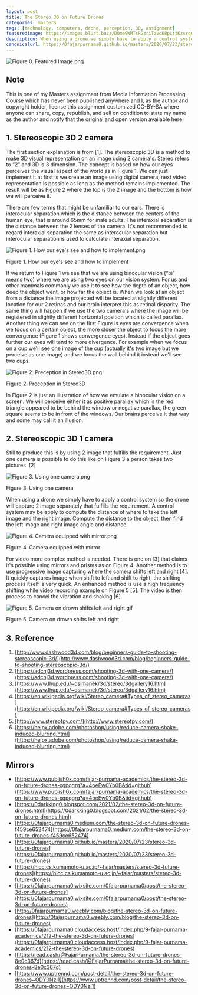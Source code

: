 ```yaml
---
layout: post
title: The Stereo 3D on Future Drones
categories: masters
tags: [technology, computers, drone, perception, 3D, assignment]
featuredimage: https://images.blurt.buzz/DQme9WMTsRGzriTzVdK8pLttKzsrq6bLNDLqVyGkJ4GJV4p/Figure%200.%20Featured%20Image.png
description: When using a drone we simply have to apply a control system so the drone will capture 2 image separately that fulfills the 3D requirements.
canonicalurl: https://0fajarpurnama0.github.io/masters/2020/07/23/stereo-3d-future-drones
---
```

![Figure 0. Featured Image.png](https://images.blurt.buzz/DQme9WMTsRGzriTzVdK8pLttKzsrq6bLNDLqVyGkJ4GJV4p/Figure%200.%20Featured%20Image.png)

## Note

This is one of my Masters assignment from Media Information Processing Course which has never been published anywhere and I, as the author and copyright holder, license this assignment customized CC-BY-SA where anyone can share, copy, republish, and sell on condition to state my name as the author and notify that the original and open version available here.

## 1\. Stereoscopic 3D 2 camera

The first section explanation is from [1]. The stereoscopic 3D is a method to make 3D visual representation on an image using 2 camera's. Stereo refers to “2” and 3D is 3 dimension. The concept is based on how our eyes perceives the visual aspect of the world as in Figure 1\. We can just implement it at first is we create an image using digital camera, next video representation is possible as long as the method remains implemented. The result will be as Figure 2 where the top is the 2 image and the bottom is how we will perceive it.

There are few terms that might be unfamiliar to our ears. There is interocular separation which is the distance between the centers of the human eye, that is around 65mm for male adults. The interaxial separation is the distance between the 2 lenses of the camera. It's not recommended to regard interaxial separation the same as interocular separation but interocular separation is used to calculate interaxial separation.

![Figure 1. How our eye's see and how to implement.png](https://images.blurt.buzz/DQmXhkofV6HtoVAR1d682qhxZgiwrKfXCMaBfgxgo7L9HT9/Figure%201.%20How%20our%20eye's%20see%20and%20how%20to%20implement.png)

Figure 1\. How our eye's see and how to implement



If we return to Figure 1 we see that we are using binocular vision (“bi” means two) where we are using two eyes on our vision system. For us and other mammals commonly we use it to see how the depth of an object, how deep the object went, or how far the object is. When we look at an object from a distance the image projected will be located at slightly different location for our 2 retinas and our brain interpret this as retinal disparity. The same thing will happen if we use the two camera's where the image will be registered in slightly different horizontal position which is called parallax. Another thing we can see on the first Figure is eyes are convergence when we focus on a certain object, the more closer the object to focus the more convergence (Figure 1 shows convergence eyes). Instead if the object goes further our eyes will tend to more divergence. For example when we focus on a cup we'll see one image of the cup (actually it's two image but we perceive as one image) and we focus the wall behind it instead we'll see two cups.

![Figure 2. Preception in Stereo3D.png](https://images.blurt.buzz/DQmfFNNXXisU6je987Ggqrm6q9Tux4ziex5b81F3UxPcqqh/Figure%202.%20Preception%20in%20Stereo3D.png)

Figure 2\. Preception in Stereo3D



In Figure 2 is just an illustration of how we emulate a binocular vision on a screen. We will perceive either it as positive parallax which is the red triangle appeared to be behind the window or negative parallax, the green square seems to be in front of the windows. Our brains perceive it that way and some may call it an illusion.

## 2\. Stereoscopic 3D 1 camera

Still to produce this is by using 2 image that fulfills the requirement. Just one camera is possible to do this like on Figure 3 a person takes two pictures. [2]

![Figure 3. Using one camera.png](https://images.blurt.buzz/DQmNeQwwpahmyfWRGfmvSrerT25EMjVoD2bGJPZMsfXccQw/Figure%203.%20Using%20one%20camera.png)

Figure 3\. Using one camera



When using a drone we simply have to apply a control system so the drone will capture 2 image separately that fulfills the requirement. A control system may be apply to compute the distance of where to take the left image and the right image. Compute the distance to the object, then find the left image and right image angle and distance.

![Figure 4. Camera equipped with mirror.png](https://images.blurt.buzz/DQmYWwFovUHF6xcr6pza6TESp8Uu24PFvwHtit78SMtahnT/Figure%204.%20Camera%20equipped%20with%20mirror.png)

Figure 4\. Camera equipped with mirror



For video more complex method is needed. There is one on [3] that claims it's possible using mirrors and prisms as on Figure 4\. Another method is to use progressive image capturing where the camera shifts left and right [4]. It quickly captures image when shift to left and shift to right, the shifting process itself is very quick. An enhanced method is use a high frequency shifting while video recording example on Figure 5 [5]. The video is then process to cancel the vibration and shaking [6].

![Figure 5. Camera on drown shifts left and right.gif](https://images.blurt.buzz/DQmXA3bHdkX1HjznBaEPNWVWY17iNujDKiUFAnUFzGo3GX1/Figure%205.%20Camera%20on%20drown%20shifts%20left%20and%20right.gif)

Figure 5\. Camera on drown shifts left and right



## 3\. Reference

1.  [http://www.dashwood3d.com/blog/beginners-guide-to-shooting-stereoscopic-3d/](http://www.dashwood3d.com/blog/beginners-guide-to-shooting-stereoscopic-3d/)
2.  [https://adcnj3d.wordpress.com/shooting-3d-with-one-camera/](https://adcnj3d.wordpress.com/shooting-3d-with-one-camera/)
3.  [https://www.lhup.edu/~dsimanek/3d/stereo/3dgallery16.htm](https://www.lhup.edu/~dsimanek/3d/stereo/3dgallery16.htm)
4.  [https://en.wikipedia.org/wiki/Stereo_camera#Types_of_stereo_cameras](https://en.wikipedia.org/wiki/Stereo_camera#Types_of_stereo_cameras)
5.  [http://www.stereofpv.com/](http://www.stereofpv.com/)
6.  [https://helpx.adobe.com/photoshop/using/reduce-camera-shake-induced-blurring.html](https://helpx.adobe.com/photoshop/using/reduce-camera-shake-induced-blurring.html)

## Mirrors

*   [https://www.publish0x.com/fajar-purnama-academics/the-stereo-3d-on-future-drones-xgpqqrg?a=4oeEw0Yb0B&tid=github](https://www.publish0x.com/fajar-purnama-academics/the-stereo-3d-on-future-drones-xgpqqrg?a=4oeEw0Yb0B&tid=github)
*   [https://0darkking0.blogspot.com/2021/02/the-stereo-3d-on-future-drones.html](https://0darkking0.blogspot.com/2021/02/the-stereo-3d-on-future-drones.html)
*   [https://0fajarpurnama0.medium.com/the-stereo-3d-on-future-drones-f459ce652474](https://0fajarpurnama0.medium.com/the-stereo-3d-on-future-drones-f459ce652474)
*   [https://0fajarpurnama0.github.io/masters/2020/07/23/stereo-3d-future-drones](https://0fajarpurnama0.github.io/masters/2020/07/23/stereo-3d-future-drones)
*   [https://hicc.cs.kumamoto-u.ac.jp/~fajar/masters/stereo-3d-future-drones](https://hicc.cs.kumamoto-u.ac.jp/~fajar/masters/stereo-3d-future-drones)
*   [https://0fajarpurnama0.wixsite.com/0fajarpurnama0/post/the-stereo-3d-on-future-drones](https://0fajarpurnama0.wixsite.com/0fajarpurnama0/post/the-stereo-3d-on-future-drones)
*   [http://0fajarpurnama0.weebly.com/blog/the-stereo-3d-on-future-drones](http://0fajarpurnama0.weebly.com/blog/the-stereo-3d-on-future-drones)
*   [https://0fajarpurnama0.cloudaccess.host/index.php/9-fajar-purnama-academics/212-the-stereo-3d-on-future-drones](https://0fajarpurnama0.cloudaccess.host/index.php/9-fajar-purnama-academics/212-the-stereo-3d-on-future-drones)
*   [https://read.cash/@FajarPurnama/the-stereo-3d-on-future-drones-8e0c367d](https://read.cash/@FajarPurnama/the-stereo-3d-on-future-drones-8e0c367d)
*   [https://www.uptrennd.com/post-detail/the-stereo-3d-on-future-drones~ODY0NzI1](https://www.uptrennd.com/post-detail/the-stereo-3d-on-future-drones~ODY0NzI1)